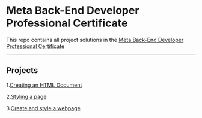 # Meta Back-End Developer Professional Certificate

This repo contains all project solutions in the
[Meta Back-End Developer Professional Certificate](https://www.coursera.org/professional-certificates/meta-back-end-developer)

---

## Projects

1.[Creating an HTML Document](./Creating_an_HTML_Document/)

2.[Styling a page](./Style_a_page/)

3.[Create and style a webpage](./Create_and_style_a_webpage/)
